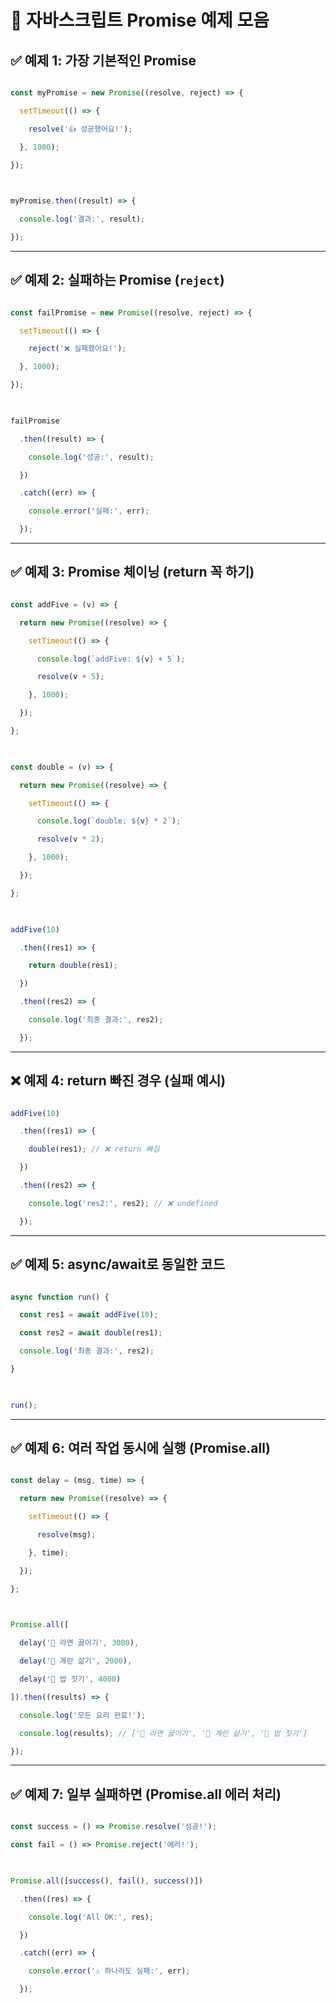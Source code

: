 # 📘 자바스크립트 Promise 예제 모음

  

## ✅ 예제 1: 가장 기본적인 Promise

```js

const myPromise = new Promise((resolve, reject) => {

  setTimeout(() => {

    resolve('👍 성공했어요!');

  }, 1000);

});

  

myPromise.then((result) => {

  console.log('결과:', result);

});

```

  

---

  

## ✅ 예제 2: 실패하는 Promise (`reject`)

```js

const failPromise = new Promise((resolve, reject) => {

  setTimeout(() => {

    reject('❌ 실패했어요!');

  }, 1000);

});

  

failPromise

  .then((result) => {

    console.log('성공:', result);

  })

  .catch((err) => {

    console.error('실패:', err);

  });

```

  

---

  

## ✅ 예제 3: Promise 체이닝 (return 꼭 하기)

```js

const addFive = (v) => {

  return new Promise((resolve) => {

    setTimeout(() => {

      console.log(`addFive: ${v} + 5`);

      resolve(v + 5);

    }, 1000);

  });

};

  

const double = (v) => {

  return new Promise((resolve) => {

    setTimeout(() => {

      console.log(`double: ${v} * 2`);

      resolve(v * 2);

    }, 1000);

  });

};

  

addFive(10)

  .then((res1) => {

    return double(res1);

  })

  .then((res2) => {

    console.log('최종 결과:', res2);

  });

```

  

---

  

## ❌ 예제 4: return 빠진 경우 (실패 예시)

```js

addFive(10)

  .then((res1) => {

    double(res1); // ❌ return 빠짐

  })

  .then((res2) => {

    console.log('res2:', res2); // ❌ undefined

  });

```

  

---

  

## ✅ 예제 5: async/await로 동일한 코드

```js

async function run() {

  const res1 = await addFive(10);

  const res2 = await double(res1);

  console.log('최종 결과:', res2);

}

  

run();

```

  

---

  

## ✅ 예제 6: 여러 작업 동시에 실행 (Promise.all)

```js

const delay = (msg, time) => {

  return new Promise((resolve) => {

    setTimeout(() => {

      resolve(msg);

    }, time);

  });

};

  

Promise.all([

  delay('🍜 라면 끓이기', 3000),

  delay('🥚 계란 삶기', 2000),

  delay('🍚 밥 짓기', 4000)

]).then((results) => {

  console.log('모든 요리 완료!');

  console.log(results); // ['🍜 라면 끓이기', '🥚 계란 삶기', '🍚 밥 짓기']

});

```

  

---

  

## ✅ 예제 7: 일부 실패하면 (Promise.all 에러 처리)

```js

const success = () => Promise.resolve('성공!');

const fail = () => Promise.reject('에러!');

  

Promise.all([success(), fail(), success()])

  .then((res) => {

    console.log('All OK:', res);

  })

  .catch((err) => {

    console.error('⚠️ 하나라도 실패:', err);

  });

```